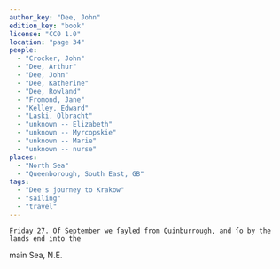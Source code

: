 ```yaml
---
author_key: "Dee, John"
edition_key: "book"
license: "CC0 1.0"
location: "page 34"
people:
  - "Crocker, John"
  - "Dee, Arthur"
  - "Dee, John"
  - "Dee, Katherine"
  - "Dee, Rowland"
  - "Fromond, Jane"
  - "Kelley, Edward"
  - "Laski, Olbracht"
  - "unknown -- Elizabeth"
  - "unknown -- Myrcopskie"
  - "unknown -- Marie"
  - "unknown -- nurse"
places:
  - "North Sea"
  - "Queenborough, South East, GB"
tags:
  - "Dee's journey to Krakow"
  - "sailing"
  - "travel"
---
```

    Friday 27. Of September we ſayled from Quinburrough, and ſo by the lands end into the
main Sea, N.E.
